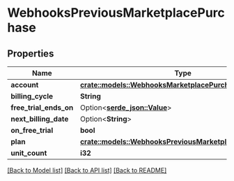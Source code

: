 # WebhooksPreviousMarketplacePurchase

## Properties

Name | Type | Description | Notes
------------ | ------------- | ------------- | -------------
**account** | [**crate::models::WebhooksMarketplacePurchaseAccount**](webhooks_marketplace_purchase_account.md) |  | 
**billing_cycle** | **String** |  | 
**free_trial_ends_on** | Option<[**serde_json::Value**](.md)> |  | 
**next_billing_date** | Option<**String**> |  | [optional]
**on_free_trial** | **bool** |  | 
**plan** | [**crate::models::WebhooksPreviousMarketplacePurchasePlan**](webhooks_previous_marketplace_purchase_plan.md) |  | 
**unit_count** | **i32** |  | 

[[Back to Model list]](../README.md#documentation-for-models) [[Back to API list]](../README.md#documentation-for-api-endpoints) [[Back to README]](../README.md)


